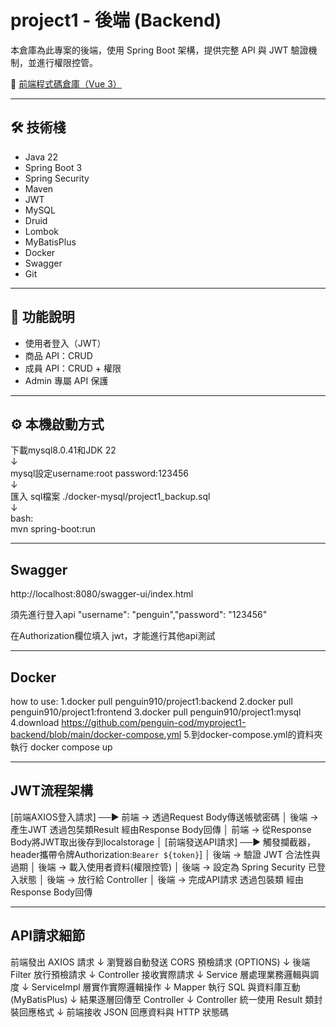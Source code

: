 # project1 - 後端 (Backend)

本倉庫為此專案的後端，使用 Spring Boot 架構，提供完整 API 與 JWT 驗證機制，並進行權限控管。

🔗 [前端程式碼倉庫（Vue 3）](https://github.com/penguin-cod/myproject1-frontend)

---

## 🛠 技術棧

- Java 22
- Spring Boot 3
- Spring Security
- Maven
- JWT
- MySQL
- Druid
- Lombok
- MyBatisPlus
- Docker
- Swagger
- Git

---

## 📘 功能說明

- 使用者登入（JWT）
- 商品 API：CRUD
- 成員 API：CRUD + 權限
- Admin 專屬 API 保護

---

## ⚙️ 本機啟動方式

下載mysql8.0.41和JDK 22   
        ↓  
mysql設定username:root password:123456  
        ↓  
匯入 sql檔案 ./docker-mysql/project1_backup.sql  
        ↓  
bash:  
mvn spring-boot:run  

---

## Swagger
http://localhost:8080/swagger-ui/index.html

須先進行登入api "username": "penguin","password": "123456"
     
在Authorization欄位填入 jwt，才能進行其他api測試

---

## Docker

how to use:
1.docker pull penguin910/project1:backend
2.docker pull penguin910/project1:frontend
3.docker pull penguin910/project1:mysql
4.download https://github.com/penguin-cod/myproject1-backend/blob/main/docker-compose.yml
5.到docker-compose.yml的資料夾執行 docker compose up

---

## JWT流程架構

[前端AXIOS登入請求] ──▶ 前端 → 透過Request Body傳送帳號密碼
                         │
                      後端 → 產生JWT 透過包奘類Result 經由Response Body回傳
                         │
                      前端 → 從Response Body將JWT取出後存到localstorage
                         │
[前端發送API請求] ──▶ 觸發攔截器，header攜帶令牌Authorization:`Bearer ${token}`]
                                   │
                            後端 → 驗證 JWT 合法性與過期
                                   │
                            後端 → 載入使用者資料(權限控管)
                                   │
                            後端 → 設定為 Spring Security 已登入狀態
                                   │
                            後端 → 放行給 Controller
                                   │
                            後端 → 完成API請求 透過包裝類 經由Response Body回傳

---

## API請求細節

前端發出 AXIOS 請求
        ↓
瀏覽器自動發送 CORS 預檢請求 (OPTIONS)
        ↓
後端 Filter 放行預檢請求
        ↓
Controller 接收實際請求
        ↓
Service 層處理業務邏輯與調度
        ↓
ServiceImpl 層實作實際邏輯操作
        ↓
Mapper 執行 SQL 與資料庫互動 (MyBatisPlus)
        ↓
結果逐層回傳至 Controller
        ↓
Controller 統一使用 Result 類封裝回應格式
        ↓
前端接收 JSON 回應資料與 HTTP 狀態碼





